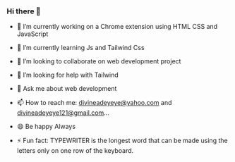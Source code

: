 ### Hi there 👋






- 🔭 I’m currently working on a Chrome extension using HTML CSS and JavaScript

- 🌱 I’m currently learning Js and Tailwind Css
- 👯 I’m looking to collaborate on web development project
- 🤔 I’m looking for help with Tailwind 
- 💬 Ask me about web development
- 📫 How to reach me: divineadeyeye@yahoo.com and divineadeyeye121@gmail.com...
- 😄 Be happy Always
- ⚡ Fun fact: TYPEWRITER is the longest word that can be made using the letters only on one row of the keyboard.

